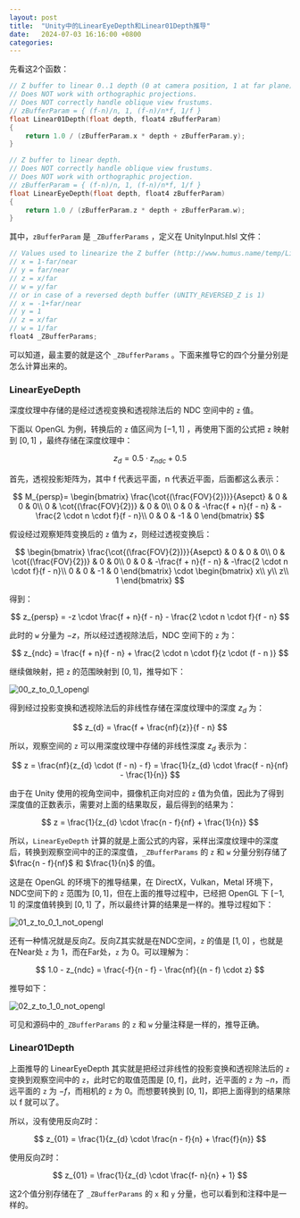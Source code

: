 ```yaml
---
layout: post
title:  "Unity中的LinearEyeDepth和Linear01Depth推导"
date:   2024-07-03 16:16:00 +0800
categories:
---
```


先看这2个函数：

```c
// Z buffer to linear 0..1 depth (0 at camera position, 1 at far plane).
// Does NOT work with orthographic projections.
// Does NOT correctly handle oblique view frustums.
// zBufferParam = { (f-n)/n, 1, (f-n)/n*f, 1/f }
float Linear01Depth(float depth, float4 zBufferParam)
{
    return 1.0 / (zBufferParam.x * depth + zBufferParam.y);
}

// Z buffer to linear depth.
// Does NOT correctly handle oblique view frustums.
// Does NOT work with orthographic projection.
// zBufferParam = { (f-n)/n, 1, (f-n)/n*f, 1/f }
float LinearEyeDepth(float depth, float4 zBufferParam)
{
    return 1.0 / (zBufferParam.z * depth + zBufferParam.w);
}
```

其中，`zBufferParam` 是 `_ZBufferParams` ，定义在 UnityInput.hlsl 文件：

```c
// Values used to linearize the Z buffer (http://www.humus.name/temp/Linearize%20depth.txt)
// x = 1-far/near
// y = far/near
// z = x/far
// w = y/far
// or in case of a reversed depth buffer (UNITY_REVERSED_Z is 1)
// x = -1+far/near
// y = 1
// z = x/far
// w = 1/far
float4 _ZBufferParams;
```

可以知道，最主要的就是这个 `_ZBufferParams` 。下面来推导它的四个分量分别是怎么计算出来的。

### LinearEyeDepth

深度纹理中存储的是经过透视变换和透视除法后的 NDC 空间中的 `z` 值。

下面以 OpenGL 为例，转换后的 `z` 值区间为 $[-1, 1]$ ，再使用下面的公式把 `z` 映射到 $[0, 1]$ ，最终存储在深度纹理中：

$$
z_d = 0.5 \cdot z_{ndc} + 0.5
$$

首先，透视投影矩阵为，其中 f 代表远平面，n 代表近平面，后面都这么表示：

$$
M_{persp}=
\begin{bmatrix}
\frac{\cot{(\frac{FOV}{2})}}{Asepct} & 0 & 0 & 0\\
0 & \cot{(\frac{FOV}{2})} & 0 & 0\\
0 & 0 & -\frac{f + n}{f - n} & -\frac{2  \cdot  n  \cdot  f}{f - n}\\
0 & 0 & -1 & 0
\end{bmatrix}
$$

假设经过观察矩阵变换后的 `z` 值为 $z$，则经过透视变换后：

$$
\begin{bmatrix}
\frac{\cot{(\frac{FOV}{2})}}{Asepct} & 0 & 0 & 0\\
0 & \cot{(\frac{FOV}{2})} & 0 & 0\\
0 & 0 & -\frac{f + n}{f - n} & -\frac{2  \cdot  n  \cdot  f}{f - n}\\
0 & 0 & -1 & 0
\end{bmatrix}
\cdot
\begin{bmatrix}
x\\
y\\
z\\
1
\end{bmatrix}
$$

得到：

$$
z_{persp} = -z \cdot \frac{f + n}{f - n} - \frac{2 \cdot n \cdot f}{f - n}
$$

此时的 `w` 分量为 $-z$，所以经过透视除法后，NDC 空间下的 `z` 为：

$$
z_{ndc} = \frac{f + n}{f - n} + \frac{2 \cdot n \cdot f}{z \cdot (f - n )}
$$

继续做映射，把 `z` 的范围映射到 $[0, 1]$，推导如下：

![00_z_to_0_1_opengl](/assets/images/2024/2024-07-03-LinearEyeDepthAndLinear01DepthInUnity/00_z_to_0_1_opengl.jpg)

得到经过投影变换和透视除法后的非线性存储在深度纹理中的深度 $z_{d}$ 为：

$$
z_{d} = \frac{f + \frac{nf}{z}}{f - n}
$$

所以，观察空间的 `z` 可以用深度纹理中存储的非线性深度 $z_{d}$ 表示为：

$$
z = \frac{nf}{z_{d} \cdot (f - n) - f} = \frac{1}{z_{d} \cdot \frac{f - n}{nf} - \frac{1}{n}}
$$

由于在 Unity 使用的视角空间中，摄像机正向对应的 `z` 值为负值，因此为了得到深度值的正数表示，需要对上面的结果取反，最后得到的结果为：

$$
z = \frac{1}{z_{d} \cdot \frac{n - f}{nf} + \frac{1}{n}}
$$

所以，`LinearEyeDepth` 计算的就是上面公式的内容，采样出深度纹理中的深度后，转换到观察空间中的正的深度值，`_ZBufferParams` 的 `z` 和 `w` 分量分别存储了 $\frac{n - f}{nf}$ 和 $\frac{1}{n}$ 的值。

这是在 OpenGL 的环境下的推导结果，在 DirectX，Vulkan，Metal 环境下，NDC空间下的 `z` 范围为 $[0, 1]$，但在上面的推导过程中，已经把 OpenGL 下 $[-1, 1]$ 的深度值转换到 $[0, 1]$ 了，所以最终计算的结果是一样的。推导过程如下：

![01_z_to_0_1_not_opengl](/assets/images/2024/2024-07-03-LinearEyeDepthAndLinear01DepthInUnity/01_z_to_0_1_not_opengl.png)

还有一种情况就是反向Z。反向Z其实就是在NDC空间，`z` 的值是 $[1, 0]$ ，也就是在Near处 `z` 为 1，而在Far处，`z` 为 0。可以理解为：

$$
1.0 - z_{ndc} = \frac{-f}{n - f} - \frac{nf}{(n - f) \cdot z}
$$

推导如下：

![02_z_to_1_0_not_opengl](/assets/images/2024/2024-07-03-LinearEyeDepthAndLinear01DepthInUnity/02_z_to_1_0_not_opengl.jpg)

可见和源码中的`_ZBufferParams` 的 `z` 和 `w` 分量注释是一样的，推导正确。

### Linear01Depth

上面推导的 LinearEyeDepth 其实就是把经过非线性的投影变换和透视除法后的 `z` 变换到观察空间中的 `z`，此时它的取值范围是 [0, f]，此时，近平面的 `z` 为 $-n$，而远平面的 `z` 为 $-f$，而相机的 `z` 为 0。而想要转换到 [0, 1]，即把上面得到的结果除以 f 就可以了。

所以，没有使用反向Z时：

$$
z_{01} = \frac{1}{z_{d} \cdot \frac{n - f}{n} + \frac{f}{n}}
$$

使用反向Z时：

$$
z_{01} = \frac{1}{z_{d} \cdot \frac{f- n}{n} + 1}
$$

这2个值分别存储在了 `_ZBufferParams` 的 `x` 和 `y` 分量，也可以看到和注释中是一样的。
